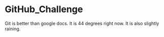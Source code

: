 # GitHub_Challenge
Git is better than google docs.
It is 44 degrees right now.
It is also slightly raining.